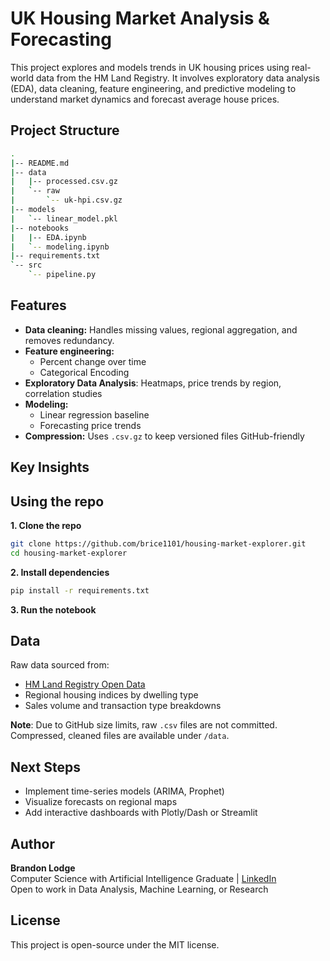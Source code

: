 # UK Housing Market Analysis & Forecasting

This project explores and models trends in UK housing prices using real-world data from the HM Land Registry. It involves exploratory data analysis (EDA), data cleaning, feature engineering, and predictive modeling to understand market dynamics and forecast average house prices.

## Project Structure

```bash
.
|-- README.md
|-- data
|   |-- processed.csv.gz
|   `-- raw
|       `-- uk-hpi.csv.gz
|-- models
|   `-- linear_model.pkl
|-- notebooks
|   |-- EDA.ipynb
|   `-- modeling.ipynb
|-- requirements.txt
`-- src
    `-- pipeline.py
```

## Features

- **Data cleaning:** Handles missing values, regional aggregation, and removes redundancy.
- **Feature engineering:**
    - Percent change over time
    - Categorical Encoding
- **Exploratory Data Analysis**: Heatmaps, price trends by region, correlation studies
- **Modeling:**
    - Linear regression baseline
    - Forecasting price trends
- **Compression:** Uses ```.csv.gz``` to keep versioned files GitHub-friendly

## Key Insights

## Using the repo

**1. Clone the repo**

```bash
git clone https://github.com/brice1101/housing-market-explorer.git
cd housing-market-explorer
```

**2. Install dependencies**
```bash
pip install -r requirements.txt
```

**3. Run the notebook**

## Data

Raw data sourced from:
- [HM Land Registry Open Data](https://www.gov.uk/government/statistical-data-sets/uk-house-price-index-data-downloads-january-2024)
- Regional housing indices by dwelling type
- Sales volume and transaction type breakdowns

**Note**: Due to GitHub size limits, raw ```.csv``` files are not committed. Compressed, cleaned files are available under ```/data```.

## Next Steps

- Implement time-series models (ARIMA, Prophet)
- Visualize forecasts on regional maps
- Add interactive dashboards with Plotly/Dash or Streamlit

## Author
**Brandon Lodge** <br/>
Computer Science with Artificial Intelligence Graduate | [LinkedIn](https://www.linkedin.com/in/brandon-lodge-6361401b8/) <br/>
Open to work in Data Analysis, Machine Learning, or Research

## License

This project is open-source under the MIT license.

